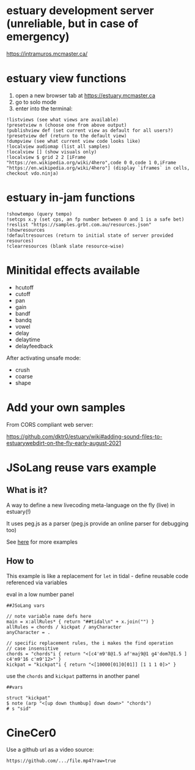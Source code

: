 # estuary development server (unreliable, but in case of emergency)

https://intramuros.mcmaster.ca/

# estuary view functions 

  1. open a new browser tab at https://estuary.mcmaster.ca
  2. go to solo mode
  3. enter into the terminal: 

```
!listviews (see what views are available)
!presetview n (choose one from above output)
!publishview def (set current view as default for all users?)
!presetview def (return to the default view)
!dumpview (see what current view code looks like)
!localview audiomap (list all samples)
!localview [] (show visuals only)
!localview $ grid 2 2 [iFrame "https://en.wikipedia.org/wiki/4hero",code 0 0,code 1 0,iFrame "https://en.wikipedia.org/wiki/4hero"] (display `iframes` in cells, checkout vdo.ninja)
```

# estuary in-jam functions
```
!showtempo (query tempo)
!setcps x.y (set cps, an fp number between 0 and 1 is a safe bet)
!reslist "https://samples.grbt.com.au/resources.json"
!showresources
!defaultresources (return to initial state of server provided resources)
!clearresources (blank slate resource-wise)
```

# Minitidal effects available

 - hcutoff
 - cutoff
 - pan
 - gain
 - bandf
 - bandq
 - vowel
 - delay
 - delaytime
 - delayfeedback

After activating unsafe mode:
 - crush
 - coarse
 - shape


# Add your own samples

From  CORS compliant web server:

https://github.com/dktr0/estuary/wiki#adding-sound-files-to-estuarywebdirt-on-the-fly-early-august-2021

# JSoLang reuse vars example

## What is it?

A way to define a new livecoding meta-language on the fly (live) in estuary(!)

It uses peg.js as a parser (peg.js provide an online parser for debugging too)

See [here](https://github.com/dktr0/estuary/tree/dev/JSoLangs) for more examples 

## How to

This example is like a replacement for `let` in tidal - define reusable code referenced via variables

eval in a low number panel

```
##JSoLang vars

// note variable name defs here
main = x:allRules* { return "##tidal\n" + x.join("") }
allRules = chords / kickpat / anyCharacter
anyCharacter = .

// specific replacement rules, the i makes the find operation
// case insensitive
chords = "chords"i { return "<[c4'm9'8@1.5 af'maj9@1 g4'dom7@1.5 ] c4'm9'16 c'm9'12>" }
kickpat = "kickpat"i { return "<[10000[01]0[01]] [1 1 1 0]>" }

```

use the `chords` and `kickpat` patterns in another panel

```
##vars

struct "kickpat"
$ note (arp "<[up down thumbup] down down>" "chords")
# s "sid"
```

# CineCer0

Use a github url as a video source:

```
https://github.com/.../file.mp4?raw=true
```
